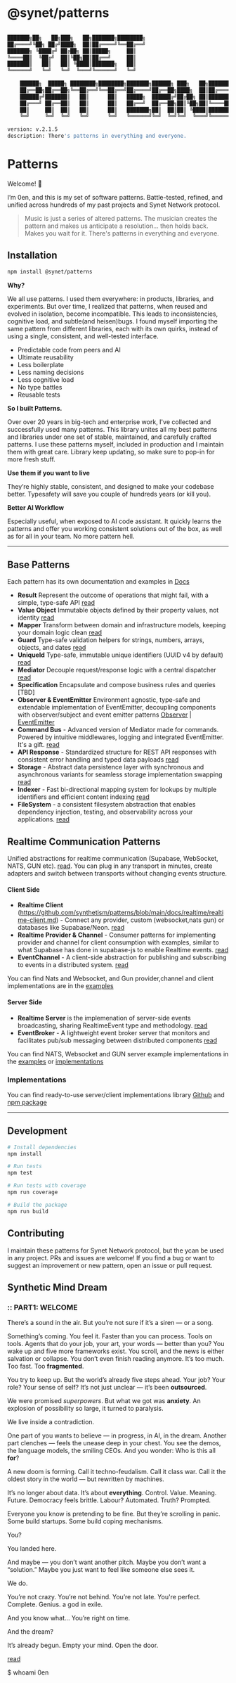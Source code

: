 # @synet/patterns

```bash

███████╗██╗   ██╗███╗   ██╗███████╗████████╗        
██╔════╝╚██╗ ██╔╝████╗  ██║██╔════╝╚══██╔══╝        
███████╗ ╚████╔╝ ██╔██╗ ██║█████╗     ██║           
╚════██║  ╚██╔╝  ██║╚██╗██║██╔══╝     ██║           
███████║   ██║   ██║ ╚████║███████╗   ██║           
╚══════╝   ╚═╝   ╚═╝  ╚═══╝╚══════╝   ╚═╝           
                                                    
    ██████╗  █████╗ ████████╗████████╗███████╗██████╗ ███╗   ██╗███████╗
    ██╔══██╗██╔══██╗╚══██╔══╝╚══██╔══╝██╔════╝██╔══██╗████╗  ██║██╔════╝
    ██████╔╝███████║   ██║      ██║   █████╗  ██████╔╝██╔██╗ ██║███████╗
    ██╔═══╝ ██╔══██║   ██║      ██║   ██╔══╝  ██╔══██╗██║╚██╗██║╚════██║
    ██║     ██║  ██║   ██║      ██║   ███████╗██║  ██║██║ ╚████║███████║
    ╚═╝     ╚═╝  ╚═╝   ╚═╝      ╚═╝   ╚══════╝╚═╝  ╚═╝╚═╝  ╚═══╝╚══════╝
                                                    
version: v.2.1.5   
description: There's patterns in everything and everyone.
```

# Patterns

Welcome! 👋

I’m 0en, and this is my set of software patterns. Battle-tested, refined, and unified across hundreds of my past projects and Synet Network protocol.

> Music is just a series of altered patterns.
> The musician creates the pattern and makes us anticipate a resolution...
> then holds back.
> Makes you wait for it.
> There's patterns in everything and everyone.

## Installation

```bash
npm install @synet/patterns
```

**Why?**

We all use patterns. I used them everywhere: in products, libraries, and experiments. But over time, I realized that patterns, when reused and evolved in isolation, become incompatible. This leads to inconsistencies, cognitive load, and subtle(and heisen)bugs. I found myself importing the same pattern from different libraries, each with its own quirks, instead of using a single, consistent, and well-tested interface.

- Predictable code from peers and AI
- Ultimate reusability
- Less boilerplate
- Less naming decisions
- Less cognitive load
- No type battles
- Reusable tests

**So I built Patterns.**

Over over 20 years in big-tech and enterprise work, I've collected and successfully used many patterns. This library unites all my best patterns and libraries under one set of stable, maintained, and carefully crafted patterns. I use these patterns myself, included in production and I maintain them with great care. Library keep updating, so make sure to pop-in for more fresh stuff.

**Use them if you want to live**

They’re highly stable, consistent, and designed to make your codebase better. Typesafety will save you couple of hundreds years (or kill you).

**Better AI Workflow**

Especially useful, when exposed to AI code assistant. It quickly learns the patterns and offer you working consistent solutions out of the box, as well as for all in your team. No more pattern hell.

---

## Base Patterns

Each pattern has its own documentation and examples in [Docs](https://github.com/synthetism/patterns/blob/main/docs/)

- **Result** Represent the outcome of operations that might fail, with a simple, type-safe API [read](https://github.com/synthetism/patterns/blob/main/docs/result.md)
- **Value Object** Immutable objects defined by their property values, not identity [read](https://github.com/synthetism/patterns/blob/main/docs/value-object.md)
- **Mapper** Transform between domain and infrastructure models, keeping your domain logic clean [read](https://github.com/synthetism/patterns/blob/main/docs/mapper.md)
- **Guard** Type-safe validation helpers for strings, numbers, arrays, objects, and dates [read](https://github.com/synthetism/patterns/blob/main/docs/guard.md)
- **UniqueId** Type-safe, immutable unique identifiers (UUID v4 by default) [read](https://github.com/synthetism/patterns/blob/main/docs/unique-id.md)
- **Mediator** Decouple request/response logic with a central dispatcher [read](https://github.com/synthetism/patterns/blob/main/docs/mediator.md)
- **Specification** Encapsulate and compose business rules and queries [TBD]
- **Observer & EventEmitter** Environment agnostic, type-safe and extendable implementation of EventEmitter, decoupling components with observer/subject and event emitter patterns  [Observer](https://github.com/synthetism/patterns/blob/main/docs/observer.md) | [EventEmitter](https://github.com/synthetism/patterns/blob/main/docs/event-emitter.md)
- **Command Bus** - Advanced version of Mediator made for commands. Powered by intuitive middlewares, logging and integrated EventEmitter. It's a gift. [read](https://github.com/synthetism/patterns/blob/main/docs/command-bus.md)
- **API Response** - Standardized structure for REST API responses with consistent error handling and typed data payloads [read](https://github.com/synthetism/patterns/blob/main/docs/api-response.md)
- **Storage** - Abstract data persistence layer with synchronous and asynchronous variants for seamless storage implementation swapping [read](https://github.com/synthetism/patterns/blob/main/docs/storage/storage.md)
- **Indexer** - Fast bi-directional mapping system for lookups by multiple identifiers and efficient content indexing  [read](https://github.com/synthetism/patterns/blob/main/docs/storage/indexer.md)
-  **FileSystem** - a consistent filesystem abstraction that enables dependency injection, testing, and observability across your applications.  [read](https://github.com/synthetism/patterns/blob/main/docs/filesystem/README.md)

## Realtime Communication Patterns

Unified abstractions for realtime communication (Supabase, WebSocket, NATS, GUN etc). [read](https://github.com/synthetism/patterns/blob/main/docs/realtime/realtime.md). You can plug in any transport in minutes, create adapters and switch between transports without changing events structure.

#### Client Side

- **Realtime Client** (https://github.com/synthetism/patterns/blob/main/docs/realtime/realtime-client.md) - Connect any provider, custom (websocket,nats gun) or databases like Supabase/Neon. [read](https://github.com/synthetism/patterns/blob/main/docs/realtime/realtime-client.md)
- **Realtime Provider &amp; Channel** - Consumer patterns for implementing provider and channel for client consumption with examples, similar to what Supabase has done in supabase-js to enable Realtime events. [read](https://github.com/synthetism/patterns/blob/main/docs/realtime/realtime-provider-channel.md)
- **EventChannel** - A client-side abstraction for publishing and subscribing to events in a distributed system. [read](https://github.com/synthetism/patterns/blob/main/docs/realtime/realtime-events.md)

You can find Nats and Websocket, and Gun provider,channel and client  implementations are in the [examples](https://github.com/synthetism/patterns/blob/main/docs/examples/realtime/client)

#### Server Side

- **Realtime Server**  is the implemenation of server-side events broadcasting, sharing RealtimeEvent type and methodology. [read](https://github.com/synthetism/patterns/blob/main/docs/realtime/realtime-server.md)
- **EventBroker** - A lightweight event broker server that monitors and facilitates pub/sub messaging between distributed components  [read](https://github.com/synthetism/patterns/blob/main/docs/realtime/realtime-events.md)

You can find NATS, Websocket and GUN server example implementations in the [examples](https://github.com/synthetism/patterns/blob/main/docs/examples/realtime/server) or [implementations](https://github.com/synthetism/realtime)

### Implementations

You can find ready-to-use server/client implementations library [Github](https://github.com/synthetism/realtime)
and [npm package](http://npmjs.com/@synet/realtime)

---

## Development

```bash
# Install dependencies
npm install

# Run tests
npm test

# Run tests with coverage
npm run coverage

# Build the package
npm run build
```

## Contributing

I maintain these patterns for Synet Network protocol, but the ycan be used in any project. PRs and issues are welcome!  If you find a bug or want to suggest an improvement or new pattern, open an issue or pull request.

## Synthetic Mind Dream

### :: PART1: WELCOME

There’s a sound in the air.
But you’re not sure if it’s a siren — or a song.

Something’s coming. You feel it.
Faster than you can process.
Tools on tools.
Agents that do your job, your art, your words — better than you?
You wake up and five more frameworks exist.
You scroll, and the news is either salvation or collapse.
You don’t even finish reading anymore.
It’s too much. Too fast. Too **fragmented**.

You try to keep up.
But the world’s already five steps ahead.
Your job? Your role? Your sense of self?
It’s not just unclear — it’s been **outsourced**.

We were promised _superpowers_.
But what we got was **anxiety**.
An explosion of possibility so large, it turned to paralysis.

We live inside a contradiction.

One part of you wants to believe — in progress, in AI, in the dream.
Another part clenches — feels the unease deep in your chest.
You see the demos, the language models, the smiling CEOs.
And you wonder:
Who is this all **for**?

A new doom is forming.
Call it techno-feudalism. Call it class war.
Call it the oldest story in the world — but rewritten by machines.

It’s no longer about data. It’s about **everything**.
Control. Value. Meaning. Future.
Democracy feels brittle.
Labour? Automated.
Truth? Prompted.

Everyone you know is pretending to be fine.
But they’re scrolling in panic.
Some build startups.
Some build coping mechanisms.

You?

You landed here.

And maybe —
you don’t want another pitch.
Maybe you don’t want a “solution.”
Maybe you just want to feel like someone else sees it.

We do.

You’re not crazy.
You’re not behind.
You’re not late.
You're perfect. Complete. Genius.
a god in exile.

And you know what...
You’re right on time.

And the dream?

It’s already begun.
Empty your mind.
Open the door.

[read](https://synthetism.ai/lib/synthetic-mind-dream)

$ whoami
0en
